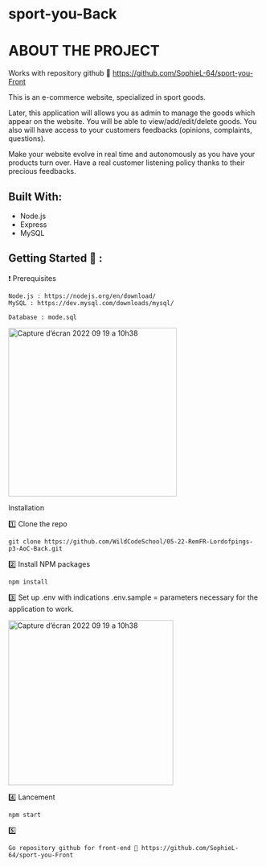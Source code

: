# sport-you-Back

# ABOUT THE PROJECT

Works with repository github 🔗 https://github.com/SophieL-64/sport-you-Front

This is an e-commerce website, specialized in sport goods.

Later, this application will allows you as admin to manage the goods which appear on the website.
You will be able to view/add/edit/delete goods.
You also will have access to your customers feedbacks (opinions, complaints, questions).

Make your website evolve in real time and autonomously as you have your products turn over.
Have a real customer listening policy thanks to their precious feedbacks.

## Built With:

- Node.js
- Express
- MySQL
<!-- - JSON Web Token
- Multer
- Joi -->

## Getting Started 🚀 :

❗️ Prerequisites

    Node.js : https://nodejs.org/en/download/
    MySQL : https://dev.mysql.com/downloads/mysql/

    Database : mode.sql

<img width="335" alt="Capture d’écran 2022 09 19 a 10h38" src="REMPLACER">

Installation

:one: Clone the repo

    git clone https://github.com/WildCodeSchool/05-22-RemFR-Lordofpings-p3-AoC-Back.git

:two: Install NPM packages

    npm install

:three: Set up .env with indications .env.sample = parameters necessary for the application to work.

<img width="328" alt="Capture d’écran 2022 09 19 a 10h38" src="A REMPLACER">

:four: Lancement

    npm start

:five:

    Go repository github for front-end 🔗 https://github.com/SophieL-64/sport-you-Front
